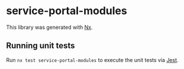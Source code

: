 # service-portal-modules

This library was generated with [Nx](https://nx.dev).

## Running unit tests

Run `nx test service-portal-modules` to execute the unit tests via [Jest](https://jestjs.io).
